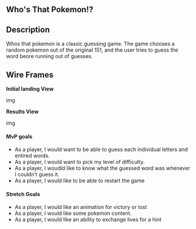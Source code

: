 ## Who's That Pokemon!?

## Description

Whos that pokemon is a classic guessing game.
The game chooses a random pokemon out of the original 151, and the user tries to guess the word beore running out of guesses.

## Wire Frames

**Initial landing View**

img

**Results View**

img

#### MvP goals

- As a player, I would want to be able to guess each individual letters and entired words.
- As a player, I would want to pick my level of difficulty.
- As a player, I woudld like to know what the guessed word was whenever I couldn't guess it.
- As a player, I would like to be able to restart the game

#### Stretch Goals

- As a player, I would like an animation for victory or lost
- As a player, I would like some pokemon content.
- As a player, I would like an ability to exchange lives for a hint

